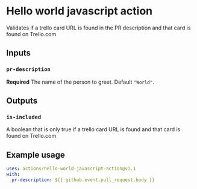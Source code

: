 # Hello world javascript action

Validates if a trello card URL is found in the PR description and that card is found on Trello.com

## Inputs

### `pr-description`

**Required** The name of the person to greet. Default `"World"`.

## Outputs

### `is-included`

A boolean that is only true if a trello card URL is found and that card is found on Trello.com

## Example usage

```yaml
uses: actions/hello-world-javascript-action@v1.1
with:
  pr-description: ${{ github.event.pull_request.body }}
```